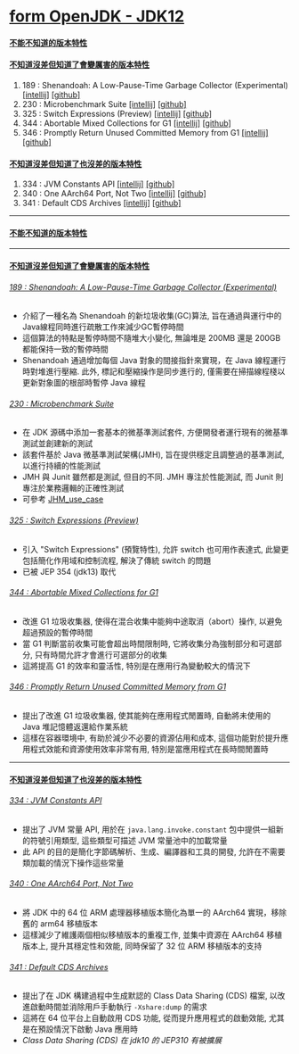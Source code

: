 <a id="head"></a>

# [form OpenJDK - JDK12](https://openjdk.org/projects/jdk/12)

#### <a id="head1"></a> [不能不知道的版本特性](#不能不知道的版本特性)

#### <a id="head2"></a> [不知道沒差但知道了會變厲害的版本特性](#不知道沒差但知道了會變厲害的版本特性)

1. 189 : Shenandoah: A Low-Pause-Time Garbage Collector (Experimental) [[intellij]](#189--shenandoah--a-low-pause-time-garbage-collector--experimental-) [[github]](#189--shenandoah-a-low-pause-time-garbage-collector-experimental)
1. 230 : Microbenchmark Suite [[intellij]](#230--microbenchmark-suite) [[github]](#230--microbenchmark-suite)
1. 325 : Switch Expressions (Preview) [[intellij]](#325--switch-expressions--preview-) [[github]](#325--switch-expressions-preview)
1. 344 : Abortable Mixed Collections for G1 [[intellij]](#344--abortable-mixed-collections-for-g1) [[github]](#344--abortable-mixed-collections-for-g1)
1. 346 : Promptly Return Unused Committed Memory from G1 [[intellij]](#346--promptly-return-unused-committed-memory-from-g1) [[github]](#346--promptly-return-unused-committed-memory-from-g1)

#### <a id="head3"></a> [不知道沒差但知道了也沒差的版本特性](#不知道沒差但知道了也沒差的版本特性)

1. 334 : JVM Constants API [[intellij]](#334--jvm-constants-api) [[github]](#334--jvm-constants-api)
1. 340 : One AArch64 Port, Not Two [[intellij]](#340--one-aarch64-port-not-two) [[github]](#340--one-aarch64-port-not-two)
1. 341 : Default CDS Archives [[intellij]](#341--default-cds-archives) [[github]](#341--default-cds-archives)

---

#### [不能不知道的版本特性](#head1)

---

#### [不知道沒差但知道了會變厲害的版本特性](#head2)

###### [189 : Shenandoah: A Low-Pause-Time Garbage Collector (Experimental)](https://openjdk.org/jeps/189)

- 介紹了一種名為 Shenandoah 的新垃圾收集(GC)算法, 旨在通過與運行中的Java線程同時進行疏散工作來減少GC暫停時間
- 這個算法的特點是暫停時間不隨堆大小變化, 無論堆是 200MB 還是 200GB 都能保持一致的暫停時間
- Shenandoah 通過增加每個 Java 對象的間接指針來實現，在 Java 線程運行時對堆進行壓縮. 此外, 標記和壓縮操作是同步進行的, 僅需要在掃描線程棧以更新對象圖的根部時暫停
  Java 線程

###### [230 : Microbenchmark Suite](https://openjdk.org/jeps/230)

- 在 JDK 源碼中添加一套基本的微基準測試套件, 方便開發者運行現有的微基準測試並創建新的測試
- 該套件基於 Java 微基準測試架構(JMH), 旨在提供穩定且調整過的基準測試, 以進行持續的性能測試
- JMH 與 Junit 雖然都是測試, 但目的不同. JMH 專注於性能測試, 而 Junit 則專注於業務邏輯的正確性測試
- 可參考 [JHM_use_case](./src/test/java/org/aery/study/JHM_use_case.java)

###### [325 : Switch Expressions (Preview)](https://openjdk.org/jeps/325)

- 引入 "Switch Expressions" (預覽特性), 允許 switch 也可用作表達式, 此變更包括簡化作用域和控制流程, 解決了傳統 switch 的問題
- 已被 JEP 354 (jdk13) 取代

###### [344 : Abortable Mixed Collections for G1](https://openjdk.org/jeps/344)

- 改進 G1 垃圾收集器, 使得在混合收集中能夠中途取消（abort）操作, 以避免超過預設的暫停時間
- 當 G1 判斷當前收集可能會超出時間限制時, 它將收集分為強制部分和可選部分, 只有時間允許才會進行可選部分的收集
- 這將提高 G1 的效率和靈活性, 特別是在應用行為變動較大的情況下

###### [346 : Promptly Return Unused Committed Memory from G1](https://openjdk.org/jeps/346)

- 提出了改進 G1 垃圾收集器, 使其能夠在應用程式閒置時, 自動將未使用的 Java 堆記憶體返還給作業系統
- 這樣在容器環境中, 有助於減少不必要的資源佔用和成本, 這個功能對於提升應用程式效能和資源使用效率非常有用, 特別是當應用程式在長時間閒置時

---

#### [不知道沒差但知道了也沒差的版本特性](#head3)

###### [334 : JVM Constants API](https://openjdk.org/jeps/334)

- 提出了 JVM 常量 API, 用於在 `java.lang.invoke.constant` 包中提供一組新的符號引用類型, 這些類型可描述 JVM 常量池中的加載常量
- 此 API 的目的是簡化字節碼解析、生成、編譯器和工具的開發, 允許在不需要類加載的情況下操作這些常量

###### [340 : One AArch64 Port, Not Two](https://openjdk.org/jeps/340)

- 將 JDK 中的 64 位 ARM 處理器移植版本簡化為單一的 AArch64 實現，移除舊的 arm64 移植版本
- 這樣減少了維護兩個相似移植版本的重複工作, 並集中資源在 AArch64 移植版本上, 提升其穩定性和效能, 同時保留了 32 位 ARM 移植版本的支持

###### [341 : Default CDS Archives](https://openjdk.org/jeps/341)

- 提出了在 JDK 構建過程中生成默認的 Class Data Sharing (CDS) 檔案, 以改進啟動時間並消除用戶手動執行 `-Xshare:dump` 的需求
- 這將在 64 位平台上自動啟用 CDS 功能, 從而提升應用程式的啟動效能, 尤其是在預設情況下啟動 Java 應用時
- *Class Data Sharing (CDS) 在 jdk10 的 JEP310 有被擴展*
